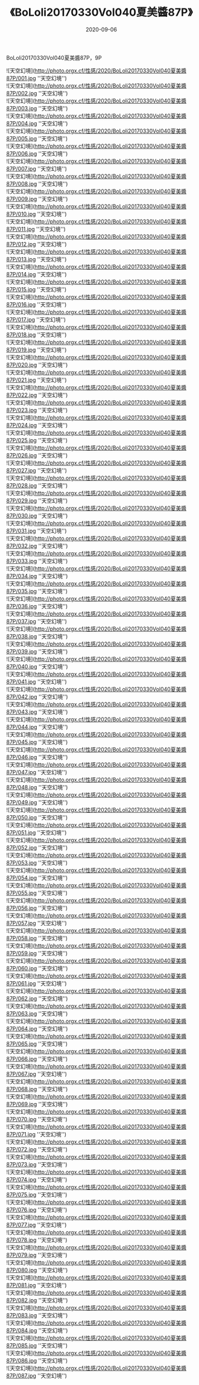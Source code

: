 ﻿---
layout: post
title:  《BoLoli20170330Vol040夏美醬87P》
date:   2020-09-06
img: http://photo.orgx.cf/性感/2020/BoLoli20170330Vol040夏美醬87P/000.jpg
categories: [美女, 性感, 泳衣]
---

BoLoli20170330Vol040夏美醬87P，9P



![天空幻境](http://photo.orgx.cf/性感/2020/BoLoli20170330Vol040夏美醬87P/001.jpg ''天空幻境'') <br>
![天空幻境](http://photo.orgx.cf/性感/2020/BoLoli20170330Vol040夏美醬87P/002.jpg ''天空幻境'') <br>
![天空幻境](http://photo.orgx.cf/性感/2020/BoLoli20170330Vol040夏美醬87P/003.jpg ''天空幻境'') <br>
![天空幻境](http://photo.orgx.cf/性感/2020/BoLoli20170330Vol040夏美醬87P/004.jpg ''天空幻境'') <br>
![天空幻境](http://photo.orgx.cf/性感/2020/BoLoli20170330Vol040夏美醬87P/005.jpg ''天空幻境'') <br>
![天空幻境](http://photo.orgx.cf/性感/2020/BoLoli20170330Vol040夏美醬87P/006.jpg ''天空幻境'') <br>
![天空幻境](http://photo.orgx.cf/性感/2020/BoLoli20170330Vol040夏美醬87P/007.jpg ''天空幻境'') <br>
![天空幻境](http://photo.orgx.cf/性感/2020/BoLoli20170330Vol040夏美醬87P/008.jpg ''天空幻境'') <br>
![天空幻境](http://photo.orgx.cf/性感/2020/BoLoli20170330Vol040夏美醬87P/009.jpg ''天空幻境'') <br>
![天空幻境](http://photo.orgx.cf/性感/2020/BoLoli20170330Vol040夏美醬87P/010.jpg ''天空幻境'') <br>
![天空幻境](http://photo.orgx.cf/性感/2020/BoLoli20170330Vol040夏美醬87P/011.jpg ''天空幻境'') <br>
![天空幻境](http://photo.orgx.cf/性感/2020/BoLoli20170330Vol040夏美醬87P/012.jpg ''天空幻境'') <br>
![天空幻境](http://photo.orgx.cf/性感/2020/BoLoli20170330Vol040夏美醬87P/013.jpg ''天空幻境'') <br>
![天空幻境](http://photo.orgx.cf/性感/2020/BoLoli20170330Vol040夏美醬87P/014.jpg ''天空幻境'') <br>
![天空幻境](http://photo.orgx.cf/性感/2020/BoLoli20170330Vol040夏美醬87P/015.jpg ''天空幻境'') <br>
![天空幻境](http://photo.orgx.cf/性感/2020/BoLoli20170330Vol040夏美醬87P/016.jpg ''天空幻境'') <br>
![天空幻境](http://photo.orgx.cf/性感/2020/BoLoli20170330Vol040夏美醬87P/017.jpg ''天空幻境'') <br>
![天空幻境](http://photo.orgx.cf/性感/2020/BoLoli20170330Vol040夏美醬87P/018.jpg ''天空幻境'') <br>
![天空幻境](http://photo.orgx.cf/性感/2020/BoLoli20170330Vol040夏美醬87P/019.jpg ''天空幻境'') <br>
![天空幻境](http://photo.orgx.cf/性感/2020/BoLoli20170330Vol040夏美醬87P/020.jpg ''天空幻境'') <br>
![天空幻境](http://photo.orgx.cf/性感/2020/BoLoli20170330Vol040夏美醬87P/021.jpg ''天空幻境'') <br>
![天空幻境](http://photo.orgx.cf/性感/2020/BoLoli20170330Vol040夏美醬87P/022.jpg ''天空幻境'') <br>
![天空幻境](http://photo.orgx.cf/性感/2020/BoLoli20170330Vol040夏美醬87P/023.jpg ''天空幻境'') <br>
![天空幻境](http://photo.orgx.cf/性感/2020/BoLoli20170330Vol040夏美醬87P/024.jpg ''天空幻境'') <br>
![天空幻境](http://photo.orgx.cf/性感/2020/BoLoli20170330Vol040夏美醬87P/025.jpg ''天空幻境'') <br>
![天空幻境](http://photo.orgx.cf/性感/2020/BoLoli20170330Vol040夏美醬87P/026.jpg ''天空幻境'') <br>
![天空幻境](http://photo.orgx.cf/性感/2020/BoLoli20170330Vol040夏美醬87P/027.jpg ''天空幻境'') <br>
![天空幻境](http://photo.orgx.cf/性感/2020/BoLoli20170330Vol040夏美醬87P/028.jpg ''天空幻境'') <br>
![天空幻境](http://photo.orgx.cf/性感/2020/BoLoli20170330Vol040夏美醬87P/029.jpg ''天空幻境'') <br>
![天空幻境](http://photo.orgx.cf/性感/2020/BoLoli20170330Vol040夏美醬87P/030.jpg ''天空幻境'') <br>
![天空幻境](http://photo.orgx.cf/性感/2020/BoLoli20170330Vol040夏美醬87P/031.jpg ''天空幻境'') <br>
![天空幻境](http://photo.orgx.cf/性感/2020/BoLoli20170330Vol040夏美醬87P/032.jpg ''天空幻境'') <br>
![天空幻境](http://photo.orgx.cf/性感/2020/BoLoli20170330Vol040夏美醬87P/033.jpg ''天空幻境'') <br>
![天空幻境](http://photo.orgx.cf/性感/2020/BoLoli20170330Vol040夏美醬87P/034.jpg ''天空幻境'') <br>
![天空幻境](http://photo.orgx.cf/性感/2020/BoLoli20170330Vol040夏美醬87P/035.jpg ''天空幻境'') <br>
![天空幻境](http://photo.orgx.cf/性感/2020/BoLoli20170330Vol040夏美醬87P/036.jpg ''天空幻境'') <br>
![天空幻境](http://photo.orgx.cf/性感/2020/BoLoli20170330Vol040夏美醬87P/037.jpg ''天空幻境'') <br>
![天空幻境](http://photo.orgx.cf/性感/2020/BoLoli20170330Vol040夏美醬87P/038.jpg ''天空幻境'') <br>
![天空幻境](http://photo.orgx.cf/性感/2020/BoLoli20170330Vol040夏美醬87P/039.jpg ''天空幻境'') <br>
![天空幻境](http://photo.orgx.cf/性感/2020/BoLoli20170330Vol040夏美醬87P/040.jpg ''天空幻境'') <br>
![天空幻境](http://photo.orgx.cf/性感/2020/BoLoli20170330Vol040夏美醬87P/041.jpg ''天空幻境'') <br>
![天空幻境](http://photo.orgx.cf/性感/2020/BoLoli20170330Vol040夏美醬87P/042.jpg ''天空幻境'') <br>
![天空幻境](http://photo.orgx.cf/性感/2020/BoLoli20170330Vol040夏美醬87P/043.jpg ''天空幻境'') <br>
![天空幻境](http://photo.orgx.cf/性感/2020/BoLoli20170330Vol040夏美醬87P/044.jpg ''天空幻境'') <br>
![天空幻境](http://photo.orgx.cf/性感/2020/BoLoli20170330Vol040夏美醬87P/045.jpg ''天空幻境'') <br>
![天空幻境](http://photo.orgx.cf/性感/2020/BoLoli20170330Vol040夏美醬87P/046.jpg ''天空幻境'') <br>
![天空幻境](http://photo.orgx.cf/性感/2020/BoLoli20170330Vol040夏美醬87P/047.jpg ''天空幻境'') <br>
![天空幻境](http://photo.orgx.cf/性感/2020/BoLoli20170330Vol040夏美醬87P/048.jpg ''天空幻境'') <br>
![天空幻境](http://photo.orgx.cf/性感/2020/BoLoli20170330Vol040夏美醬87P/049.jpg ''天空幻境'') <br>
![天空幻境](http://photo.orgx.cf/性感/2020/BoLoli20170330Vol040夏美醬87P/050.jpg ''天空幻境'') <br>
![天空幻境](http://photo.orgx.cf/性感/2020/BoLoli20170330Vol040夏美醬87P/051.jpg ''天空幻境'') <br>
![天空幻境](http://photo.orgx.cf/性感/2020/BoLoli20170330Vol040夏美醬87P/052.jpg ''天空幻境'') <br>
![天空幻境](http://photo.orgx.cf/性感/2020/BoLoli20170330Vol040夏美醬87P/053.jpg ''天空幻境'') <br>
![天空幻境](http://photo.orgx.cf/性感/2020/BoLoli20170330Vol040夏美醬87P/054.jpg ''天空幻境'') <br>
![天空幻境](http://photo.orgx.cf/性感/2020/BoLoli20170330Vol040夏美醬87P/055.jpg ''天空幻境'') <br>
![天空幻境](http://photo.orgx.cf/性感/2020/BoLoli20170330Vol040夏美醬87P/056.jpg ''天空幻境'') <br>
![天空幻境](http://photo.orgx.cf/性感/2020/BoLoli20170330Vol040夏美醬87P/057.jpg ''天空幻境'') <br>
![天空幻境](http://photo.orgx.cf/性感/2020/BoLoli20170330Vol040夏美醬87P/058.jpg ''天空幻境'') <br>
![天空幻境](http://photo.orgx.cf/性感/2020/BoLoli20170330Vol040夏美醬87P/059.jpg ''天空幻境'') <br>
![天空幻境](http://photo.orgx.cf/性感/2020/BoLoli20170330Vol040夏美醬87P/060.jpg ''天空幻境'') <br>
![天空幻境](http://photo.orgx.cf/性感/2020/BoLoli20170330Vol040夏美醬87P/061.jpg ''天空幻境'') <br>
![天空幻境](http://photo.orgx.cf/性感/2020/BoLoli20170330Vol040夏美醬87P/062.jpg ''天空幻境'') <br>
![天空幻境](http://photo.orgx.cf/性感/2020/BoLoli20170330Vol040夏美醬87P/063.jpg ''天空幻境'') <br>
![天空幻境](http://photo.orgx.cf/性感/2020/BoLoli20170330Vol040夏美醬87P/064.jpg ''天空幻境'') <br>
![天空幻境](http://photo.orgx.cf/性感/2020/BoLoli20170330Vol040夏美醬87P/065.jpg ''天空幻境'') <br>
![天空幻境](http://photo.orgx.cf/性感/2020/BoLoli20170330Vol040夏美醬87P/066.jpg ''天空幻境'') <br>
![天空幻境](http://photo.orgx.cf/性感/2020/BoLoli20170330Vol040夏美醬87P/067.jpg ''天空幻境'') <br>
![天空幻境](http://photo.orgx.cf/性感/2020/BoLoli20170330Vol040夏美醬87P/068.jpg ''天空幻境'') <br>
![天空幻境](http://photo.orgx.cf/性感/2020/BoLoli20170330Vol040夏美醬87P/069.jpg ''天空幻境'') <br>
![天空幻境](http://photo.orgx.cf/性感/2020/BoLoli20170330Vol040夏美醬87P/070.jpg ''天空幻境'') <br>
![天空幻境](http://photo.orgx.cf/性感/2020/BoLoli20170330Vol040夏美醬87P/071.jpg ''天空幻境'') <br>
![天空幻境](http://photo.orgx.cf/性感/2020/BoLoli20170330Vol040夏美醬87P/072.jpg ''天空幻境'') <br>
![天空幻境](http://photo.orgx.cf/性感/2020/BoLoli20170330Vol040夏美醬87P/073.jpg ''天空幻境'') <br>
![天空幻境](http://photo.orgx.cf/性感/2020/BoLoli20170330Vol040夏美醬87P/074.jpg ''天空幻境'') <br>
![天空幻境](http://photo.orgx.cf/性感/2020/BoLoli20170330Vol040夏美醬87P/075.jpg ''天空幻境'') <br>
![天空幻境](http://photo.orgx.cf/性感/2020/BoLoli20170330Vol040夏美醬87P/076.jpg ''天空幻境'') <br>
![天空幻境](http://photo.orgx.cf/性感/2020/BoLoli20170330Vol040夏美醬87P/077.jpg ''天空幻境'') <br>
![天空幻境](http://photo.orgx.cf/性感/2020/BoLoli20170330Vol040夏美醬87P/078.jpg ''天空幻境'') <br>
![天空幻境](http://photo.orgx.cf/性感/2020/BoLoli20170330Vol040夏美醬87P/079.jpg ''天空幻境'') <br>
![天空幻境](http://photo.orgx.cf/性感/2020/BoLoli20170330Vol040夏美醬87P/080.jpg ''天空幻境'') <br>
![天空幻境](http://photo.orgx.cf/性感/2020/BoLoli20170330Vol040夏美醬87P/081.jpg ''天空幻境'') <br>
![天空幻境](http://photo.orgx.cf/性感/2020/BoLoli20170330Vol040夏美醬87P/082.jpg ''天空幻境'') <br>
![天空幻境](http://photo.orgx.cf/性感/2020/BoLoli20170330Vol040夏美醬87P/083.jpg ''天空幻境'') <br>
![天空幻境](http://photo.orgx.cf/性感/2020/BoLoli20170330Vol040夏美醬87P/084.jpg ''天空幻境'') <br>
![天空幻境](http://photo.orgx.cf/性感/2020/BoLoli20170330Vol040夏美醬87P/085.jpg ''天空幻境'') <br>
![天空幻境](http://photo.orgx.cf/性感/2020/BoLoli20170330Vol040夏美醬87P/086.jpg ''天空幻境'') <br>
![天空幻境](http://photo.orgx.cf/性感/2020/BoLoli20170330Vol040夏美醬87P/087.jpg ''天空幻境'') <br>